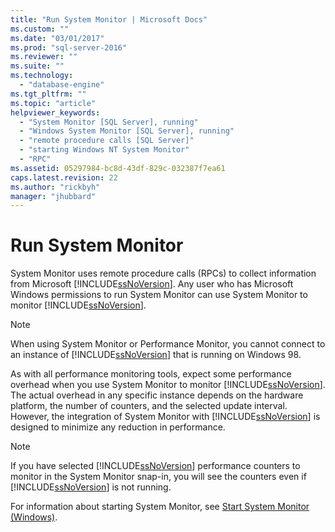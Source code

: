 ```yaml
---
title: "Run System Monitor | Microsoft Docs"
ms.custom: ""
ms.date: "03/01/2017"
ms.prod: "sql-server-2016"
ms.reviewer: ""
ms.suite: ""
ms.technology: 
  - "database-engine"
ms.tgt_pltfrm: ""
ms.topic: "article"
helpviewer_keywords: 
  - "System Monitor [SQL Server], running"
  - "Windows System Monitor [SQL Server], running"
  - "remote procedure calls [SQL Server]"
  - "starting Windows NT System Monitor"
  - "RPC"
ms.assetid: 05297984-bc8d-43df-829c-032387f7ea61
caps.latest.revision: 22
ms.author: "rickbyh"
manager: "jhubbard"
---
```

# Run System Monitor
  System Monitor uses remote procedure calls (RPCs) to collect information from Microsoft [!INCLUDE[ssNoVersion](../../../a9notintoc/includes/ssnoversion-md.md)]. Any user who has Microsoft Windows permissions to run System Monitor can use System Monitor to monitor [!INCLUDE[ssNoVersion](../../../a9notintoc/includes/ssnoversion-md.md)].  
  
> [!NOTE]  
>  When using System Monitor or Performance Monitor, you cannot connect to an instance of [!INCLUDE[ssNoVersion](../../../a9notintoc/includes/ssnoversion-md.md)] that is running on Windows 98.  
  
 As with all performance monitoring tools, expect some performance overhead when you use System Monitor to monitor [!INCLUDE[ssNoVersion](../../../a9notintoc/includes/ssnoversion-md.md)]. The actual overhead in any specific instance depends on the hardware platform, the number of counters, and the selected update interval. However, the integration of System Monitor with [!INCLUDE[ssNoVersion](../../../a9notintoc/includes/ssnoversion-md.md)] is designed to minimize any reduction in performance.  
  
> [!NOTE]  
>  If you have selected [!INCLUDE[ssNoVersion](../../../a9notintoc/includes/ssnoversion-md.md)] performance counters to monitor in the System Monitor snap-in, you will see the counters even if [!INCLUDE[ssNoVersion](../../../a9notintoc/includes/ssnoversion-md.md)] is not running.  
  
 For information about starting System Monitor, see [Start System Monitor &#40;Windows&#41;](../../../relational-databases/performance/start-system-monitor-windows.md).  
  
  